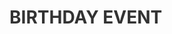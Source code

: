 # <a href="https://jeondaye.github.io/btd_event/" style="color:#333 !important;text-decoration:none;" target="_blank"> BIRTHDAY EVENT</a>
